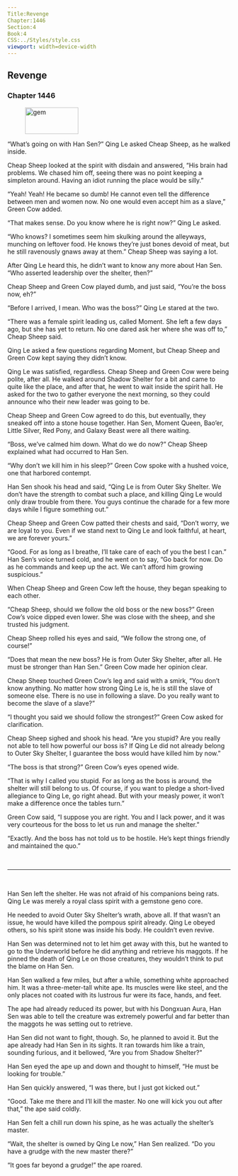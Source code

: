 ```yaml
---
Title:Revenge 
Chapter:1446 
Section:4 
Book:4 
CSS:../Styles/style.css 
viewport: width=device-width
---
```

  
## Revenge
### Chapter 1446
  
<figure>
	<img src="../Images/gem.gif" alt="gem" id="gem" width="120" height="60" />
</figure>
  

  
“What’s going on with Han Sen?” Qing Le asked Cheap Sheep, as he walked inside.

Cheap Sheep looked at the spirit with disdain and answered, “His brain had problems. We chased him off, seeing there was no point keeping a simpleton around. Having an idiot running the place would be silly.”

“Yeah! Yeah! He became so dumb! He cannot even tell the difference between men and women now. No one would even accept him as a slave,” Green Cow added.

“That makes sense. Do you know where he is right now?” Qing Le asked.

“Who knows? I sometimes seem him skulking around the alleyways, munching on leftover food. He knows they’re just bones devoid of meat, but he still ravenously gnaws away at them.” Cheap Sheep was saying a lot.

After Qing Le heard this, he didn’t want to know any more about Han Sen. “Who asserted leadership over the shelter, then?”

Cheap Sheep and Green Cow played dumb, and just said, “You’re the boss now, eh?”

“Before I arrived, I mean. Who was the boss?” Qing Le stared at the two.

“There was a female spirit leading us, called Moment. She left a few days ago, but she has yet to return. No one dared ask her where she was off to,” Cheap Sheep said.

Qing Le asked a few questions regarding Moment, but Cheap Sheep and Green Cow kept saying they didn’t know.

Qing Le was satisfied, regardless. Cheap Sheep and Green Cow were being polite, after all. He walked around Shadow Shelter for a bit and came to quite like the place, and after that, he went to wait inside the spirit hall. He asked for the two to gather everyone the next morning, so they could announce who their new leader was going to be.

Cheap Sheep and Green Cow agreed to do this, but eventually, they sneaked off into a stone house together. Han Sen, Moment Queen, Bao’er, Little Silver, Red Pony, and Galaxy Beast were all there waiting.

“Boss, we’ve calmed him down. What do we do now?” Cheap Sheep explained what had occurred to Han Sen.

“Why don’t we kill him in his sleep?” Green Cow spoke with a hushed voice, one that harbored contempt.

Han Sen shook his head and said, “Qing Le is from Outer Sky Shelter. We don’t have the strength to combat such a place, and killing Qing Le would only draw trouble from there. You guys continue the charade for a few more days while I figure something out.”

Cheap Sheep and Green Cow patted their chests and said, “Don’t worry, we are loyal to you. Even if we stand next to Qing Le and look faithful, at heart, we are forever yours.”

“Good. For as long as I breathe, I’ll take care of each of you the best I can.” Han Sen’s voice turned cold, and he went on to say, “Go back for now. Do as he commands and keep up the act. We can’t afford him growing suspicious.”

When Cheap Sheep and Green Cow left the house, they began speaking to each other.

“Cheap Sheep, should we follow the old boss or the new boss?” Green Cow’s voice dipped even lower. She was close with the sheep, and she trusted his judgment.

Cheap Sheep rolled his eyes and said, “We follow the strong one, of course!”

“Does that mean the new boss? He is from Outer Sky Shelter, after all. He must be stronger than Han Sen.” Green Cow made her opinion clear.

Cheap Sheep touched Green Cow’s leg and said with a smirk, “You don’t know anything. No matter how strong Qing Le is, he is still the slave of someone else. There is no use in following a slave. Do you really want to become the slave of a slave?”

“I thought you said we should follow the strongest?” Green Cow asked for clarification.

Cheap Sheep sighed and shook his head. “Are you stupid? Are you really not able to tell how powerful our boss is? If Qing Le did not already belong to Outer Sky Shelter, I guarantee the boss would have killed him by now.”

“The boss is that strong?” Green Cow’s eyes opened wide.

“That is why I called you stupid. For as long as the boss is around, the shelter will still belong to us. Of course, if you want to pledge a short-lived allegiance to Qing Le, go right ahead. But with your measly power, it won’t make a difference once the tables turn.”

Green Cow said, “I suppose you are right. You and I lack power, and it was very courteous for the boss to let us run and manage the shelter.”

“Exactly. And the boss has not told us to be hostile. He’s kept things friendly and maintained the quo.”

<br>

*****

<br>

Han Sen left the shelter. He was not afraid of his companions being rats. Qing Le was merely a royal class spirit with a gemstone geno core.

He needed to avoid Outer Sky Shelter’s wrath, above all. If that wasn’t an issue, he would have killed the pompous spirit already. Qing Le obeyed others, so his spirit stone was inside his body. He couldn’t even revive.

Han Sen was determined not to let him get away with this, but he wanted to go to the Underworld before he did anything and retrieve his maggots. If he pinned the death of Qing Le on those creatures, they wouldn’t think to put the blame on Han Sen.

Han Sen walked a few miles, but after a while, something white approached him. It was a three-meter-tall white ape. Its muscles were like steel, and the only places not coated with its lustrous fur were its face, hands, and feet.

The ape had already reduced its power, but with his Dongxuan Aura, Han Sen was able to tell the creature was extremely powerful and far better than the maggots he was setting out to retrieve.

Han Sen did not want to fight, though. So, he planned to avoid it. But the ape already had Han Sen in its sights. It ran towards him like a train, sounding furious, and it bellowed, “Are you from Shadow Shelter?”

Han Sen eyed the ape up and down and thought to himself, “He must be looking for trouble.”

Han Sen quickly answered, “I was there, but I just got kicked out.”

“Good. Take me there and I’ll kill the master. No one will kick you out after that,” the ape said coldly.

Han Sen felt a chill run down his spine, as he was actually the shelter’s master.

“Wait, the shelter is owned by Qing Le now,” Han Sen realized. “Do you have a grudge with the new master there?”

“It goes far beyond a grudge!” the ape roared.